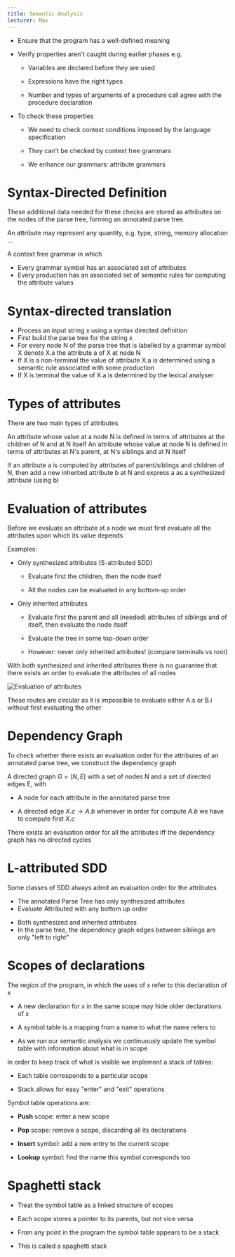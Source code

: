 ```yaml
---
title: Semantic Analysis
lecturer: Max
---
```


-   Ensure that the program has a well-defined meaning

-   Verify properties aren't caught during earlier phases e.g.

    -   Variables are declared before they are used

    -   Expressions have the right types

    -   Number and types of arguments of a procedure call agree with the
        procedure declaration

-   To check these properties

    -   We need to check context conditions imposed by the language
        specification

    -   They can't be checked by context free grammars

    -   We enhance our grammars: attribute grammars

# Syntax-Directed Definition

These additional data needed for these checks are stored as attributes
on the nodes of the parse tree, forming an annotated parse tree.

An attribute may represent any quantity, e.g. type, string, memory
allocation \...

<Definition name="Syntax-Directed Definition">

A context free grammar in which

-   Every grammar symbol has an associated set of attributes
-   Every production has an associated set of semantic rules for computing the attribute values

</Definition>

# Syntax-directed translation

<Definition name="Syntax-Directed Translation">

-   Process an input string x using a syntax directed definition
-   First build the parse tree for the string x
-   For every node N of the parse tree that is labelled by a grammar symbol X denote X.a the attribute a of X at node N
-   If X is a non-terminal the value of attribute X.a is determined using a semantic rule associated with some production
-   If X is terminal the value of X.a is determined by the lexical analyser

</Definition>

# Types of attributes

There are two main types of attributes

<Definition name="Synthesized attribute">
    An attribute whose value at a node N is defined in terms of attributes at
    the children of N and at N itself
</Definition>

<Definition name="Inherited Attribute">
    An attribute whose value at node N is defined in terms of attributes at
    N's parent, at N's siblings and at N itself
</Definition>

If an attribute a is computed by attributes of parent/siblings and
children of N, then add a new inherited attribute b at N and express a
as a synthesized attribute (using b)

# Evaluation of attributes

Before we evaluate an attribute at a node we must first evaluate all the
attributes upon which its value depends

Examples:

-   Only synthesized attributes (S-attributed SDD)

    -   Evaluate first the children, then the node itself

    -   All the nodes can be evaluated in any bottom-up order

-   Only inherited attributes

    -   Evaluate first the parent and all (needed) attributes of
        siblings and of itself, then evaluate the node itself

    -   Evaluate the tree in some top-down order

    -   However: never only inherited attributes! (compare terminals vs
        root)

With both synthesized and inherited attributes there is no guarantee
that there exists an order to evaluate the attributes of all nodes

![Evaluation of attributes](/img/Year_2/Networks_and_Systems/Compiler_Design/Semantic_Analysis/Evaluation_Attributes.webp)

These routes are circular as it is impossible to evaluate either A.s or
B.i without first evaluating the other

# Dependency Graph

To check whether there exists an evaluation order for the attributes of
an annotated parse tree, we construct the dependency graph

A directed graph $G=(N,E)$ with a set of nodes N and a set of directed
edges E, with

-   A node for each attribute in the annotated parse tree

-   A directed edge $X.c\rightarrow A.b$ whenever in order for compute
    $A.b$ we have to compute first $X.c$

There exists an evaluation order for all the attributes iff the
dependency graph has no directed cycles

# L-attributed SDD

Some classes of SDD always admit an evaluation order for the attributes

<Definition name="S-Attributed SDD">

-   The annotated Parse Tree has only synthesized attributes
-   Evaluate Attributed with any bottom up order

</Definition>

<Definition name="L-Attributed SDD">

-   Both synthesized and inherited attributes
-   In the parse tree, the dependency graph edges between siblings are only "left to right"

</Definition>

# Scopes of declarations

<Definition name="Scope of declaration">
The region of the program, in which the uses of x refer to this
declaration of x
</Definition>

-   A new declaration for x in the same scope may hide older
    declarations of x

-   A symbol table is a mapping from a name to what the name refers to

-   As we run our semantic analysis we continuously update the symbol
    table with information about what is in scope

In order to keep track of what is visible we implement a stack of
tables:

-   Each table corresponds to a particular scope

-   Stack allows for easy "enter" and "exit" operations

Symbol table operations are:

-   **Push** scope: enter a new scope

-   **Pop** scope: remove a scope, discarding all its declarations

-   **Insert** symbol: add a new entry to the current scope

-   **Lookup** symbol: find the name this symbol corresponds too

# Spaghetti stack

-   Treat the symbol table as a linked structure of scopes

-   Each scope stores a pointer to its parents, but not vice versa

-   From any point in the program the symbol table appears to be a stack

-   This is called a spaghetti stack
